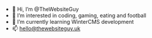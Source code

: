 - 👋 Hi, I’m @TheWebsiteGuy
- 👀 I’m interested in coding, gaming, eating and football
- 🌱 I’m currently learning WinterCMS development
- 📫 hello@thewebsiteguy.uk

